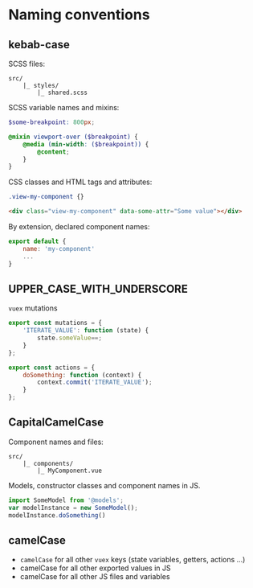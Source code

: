 
# Naming conventions

## kebab-case

SCSS files:

```
src/
	|_ styles/
		|_ shared.scss
```

SCSS variable names and mixins:

```scss
$some-breakpoint: 800px;

@mixin viewport-over ($breakpoint) {
	@media (min-width: ($breakpoint)) {
		@content;
	}
}
```

CSS classes and HTML tags and attributes:

```scss
.view-my-component {}
```

```html
<div class="view-my-component" data-some-attr="Some value"></div>
```

By extension, declared component names:

```js
export default {
	name: 'my-component'
	...
}
```

## UPPER_CASE_WITH_UNDERSCORE

`vuex` mutations

```js
export const mutations = {
	'ITERATE_VALUE': function (state) {
		state.someValue==;
	}
};

export const actions = {
	doSomething: function (context) {
		context.commit('ITERATE_VALUE');
	}
};
```

## CapitalCamelCase

Component names and files:

```
src/
	|_ components/
		|_ MyComponent.vue
```

Models, constructor classes and component names in JS.

```js
import SomeModel from '@models';
var modelInstance = new SomeModel();
modelInstance.doSomething()
```

## camelCase

- `camelCase` for all other `vuex` keys (state variables, getters, actions ...)
- camelCase for all other exported values in JS
- camelCase for all other JS files and variables

